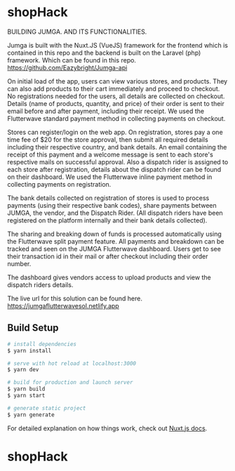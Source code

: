 # shopHack
BUILDING JUMGA. AND ITS FUNCTIONALITIES.

Jumga is built with the Nuxt.JS (VueJS) framework for the frontend which is contained in this repo and the backend is built on the Laravel (php) framework. Which can be found in this repo. https://github.com/Eazybright/Jumga-api

On initial load of the app, users can view various stores, and products. They can also add products to their cart immediately and proceed to checkout. No registrations needed for the users, all details are collected on checkout. Details (name of products, quantity, and price) of their order is sent to their email before and after payment, including their receipt. We used the Flutterwave standard payment method in collecting payments on checkout.

Stores can register/login on the web app. On registration, stores pay a one time fee of $20 for the store approval, then submit all required details including their respective country, and bank details. An email containing the receipt of this payment and a welcome message is sent to each store's respective mails on successful approval. Also a dispatch rider is assigned to each store after registration, details about the dispatch rider can be found on their dashboard. We used the Flutterwave inline payment method in collecting payments on registration.

The bank details collected on registration of stores is used to process payments (using their respective bank codes), share payments between JUMGA, the vendor, and the Dispatch Rider. (All dispatch riders have been registered on the platform internally and their bank details collected). 

The sharing and breaking down of funds is processed automatically using the Flutterwave split payment feature. All payments and breakdown can be tracked and seen on the JUMGA Flutterwave dashboard. Users get to see their transaction id in their mail or after checkout including their order number.

The dashboard gives vendors access to upload products and view the dispatch riders details.

The live url for this solution can be found here. https://jumgaflutterwavesol.netlify.app

## Build Setup

```bash
# install dependencies
$ yarn install

# serve with hot reload at localhost:3000
$ yarn dev

# build for production and launch server
$ yarn build
$ yarn start

# generate static project
$ yarn generate
```

For detailed explanation on how things work, check out [Nuxt.js docs](https://nuxtjs.org).
# shopHack
